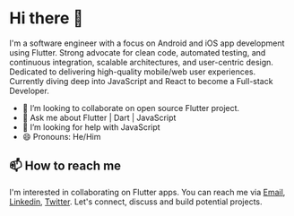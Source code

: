 # Hi there 👋

I'm a software engineer with a focus on Android and iOS app development using Flutter. Strong advocate for clean code, automated testing, and continuous integration, scalable architectures, and user-centric design. Dedicated to delivering high-quality mobile/web user experiences. Currently diving deep into JavaScript and React to become a Full-stack Developer.


- 👯 I’m looking to collaborate on open source Flutter project.
- 💬 Ask me about  Flutter | Dart | JavaScript 
- 🤔 I’m looking for help with JavaScript
- 😄 Pronouns: He/Him

 ## 📫 How to reach me
 I'm interested in collaborating on Flutter apps. You can reach me via [Email](mailto:owoeyejuju@gmail.com), [Linkedin](https://www.linkedin.com/in/owoeye-oluwajuwonlo-52708b234?lipi=urn%3Ali%3Apage%3Ad_flagship3_profile_view_base_contact_details%3BW1MgsWhJR%2BirSEFPPiLAhA%3D%3D), [Twitter](https://twitter.com/Dev_Ajuwonlo). Let's connect, discuss and build potential projects.

<!-- **Juwonlo/Juwonlo** is a ✨ _special_ ✨ repository because its `README.md` (this file) appears on your GitHub profile.

Here are some ideas to get you started:

- 🔭 I’m currently working on ...
- 🌱 I’m currently learning ...
- 👯 I’m looking to collaborate on ...
- 🤔 I’m looking for help with ...
- 💬 Ask me about ...
- 📫 How to reach me: ...
- 😄 Pronouns: ...
- ⚡ Fun fact: ...

--!>

